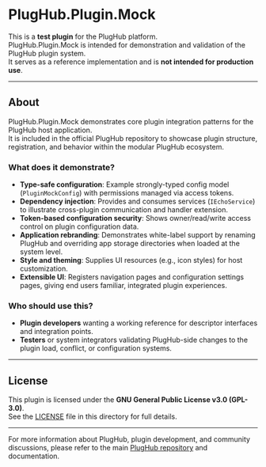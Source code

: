 # PlugHub.Plugin.Mock

This is a **test plugin** for the PlugHub platform.  
PlugHub.Plugin.Mock is intended for demonstration and validation of the PlugHub plugin system.  
It serves as a reference implementation and is **not intended for production use**.

---

## About

PlugHub.Plugin.Mock demonstrates core plugin integration patterns for the PlugHub host application.  
It is included in the official PlugHub repository to showcase plugin structure, registration, and behavior within the modular PlugHub ecosystem.

### What does it demonstrate?
- **Type-safe configuration**: Example strongly-typed config model (`PluginMockConfig`) with permissions managed via access tokens.
- **Dependency injection**: Provides and consumes services (`IEchoService`) to illustrate cross-plugin communication and handler extension.
- **Token-based configuration security**: Shows owner/read/write access control on plugin configuration data.
- **Application rebranding**: Demonstrates white-label support by renaming PlugHub and overriding app storage directories when loaded at the system level.
- **Style and theming**: Supplies UI resources (e.g., icon styles) for host customization.
- **Extensible UI**: Registers navigation pages and configuration settings pages, giving end users familiar, integrated plugin experiences.

### Who should use this?

- **Plugin developers** wanting a working reference for descriptor interfaces and integration points.
- **Testers** or system integrators validating PlugHub-side changes to the plugin load, conflict, or configuration systems.

---

## License

This plugin is licensed under the **GNU General Public License v3.0 (GPL-3.0)**.  
See the [LICENSE](LICENSE) file in this directory for full details.

---

For more information about PlugHub, plugin development, and community discussions, please refer to the main [PlugHub repository](../../) and documentation.
